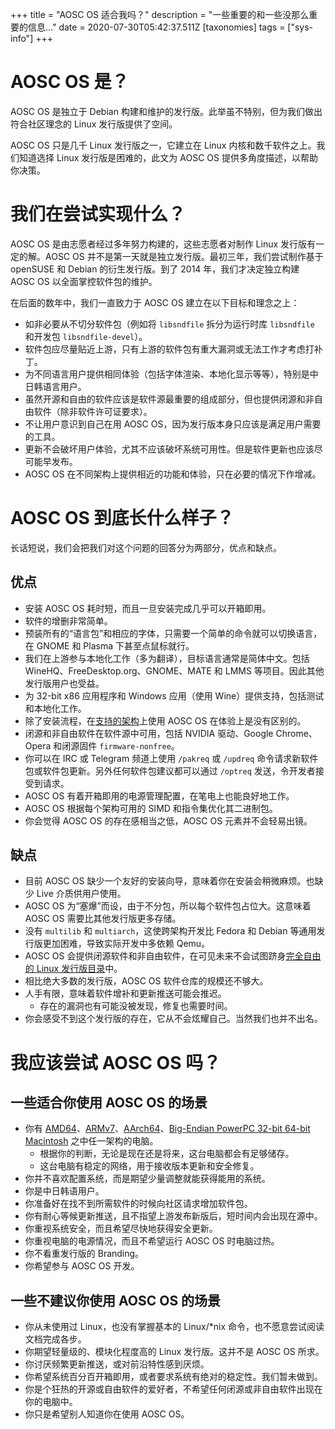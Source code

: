 +++
title = "AOSC OS 适合我吗？"
description = "一些重要的和一些没那么重要的信息..."
date = 2020-07-30T05:42:37.511Z
[taxonomies]
tags = ["sys-info"]
+++

# AOSC OS 是？

AOSC OS 是独立于 Debian 构建和维护的发行版。此举虽不特别，但为我们做出符合社区理念的 Linux 发行版提供了空间。

AOSC OS 只是几千 Linux 发行版之一，它建立在 Linux 内核和数千软件之上。我们知道选择 Linux 发行版是困难的，此文为 AOSC OS 提供多角度描述，以帮助你决策。

# 我们在尝试实现什么？

AOSC OS 是由志愿者经过多年努力构建的，这些志愿者对制作 Linux 发行版有一定的解。AOSC OS 并不是第一天就是独立发行版。最初三年，我们尝试制作基于 openSUSE 和 Debian 的衍生发行版。到了 2014 年，我们才决定独立构建 AOSC OS 以全面掌控软件包的维护。 

在后面的数年中，我们一直致力于 AOSC OS 建立在以下目标和理念之上：

- 如非必要从不切分软件包（例如将 `libsndfile` 拆分为运行时库 `libsndfile` 和开发包 `libsndfile-devel`）。
- 软件包应尽量贴近上游，只有上游的软件包有重大漏洞或无法工作才考虑打补丁。
- 为不同语言用户提供相同体验（包括字体渲染、本地化显示等等），特别是中日韩语言用户。
- 虽然开源和自由的软件应该是软件源最重要的组成部分，但也提供闭源和非自由软件（除非软件许可证要求）。
- 不让用户意识到自己在用 AOSC OS，因为发行版本身只应该是满足用户需要的工具。
- 更新不会破坏用户体验，尤其不应该破坏系统可用性。但是软件更新也应该尽可能早发布。
- AOSC OS 在不同架构上提供相近的功能和体验，只在必要的情况下作增减。

# AOSC OS 到底长什么样子？

长话短说，我们会把我们对这个问题的回答分为两部分，优点和缺点。

## 优点

- 安装 AOSC OS 耗时短，而且一旦安装完成几乎可以开箱即用。
- 软件的增删非常简单。
- 预装所有的“语言包”和相应的字体，只需要一个简单的命令就可以切换语言，在 GNOME 和 Plasma 下甚至点鼠标就行。
- 我们在上游参与本地化工作（多为翻译），目标语言通常是简体中文。包括 WineHQ、FreeDesktop.org、GNOME、MATE 和 LMMS 等项目。因此其他发行版用户也受益。
- 为 32-bit x86 应用程序和 Windows 应用（使用 Wine）提供支持，包括测试和本地化工作。
- 除了安装流程，在[支持的架构](@/aosc-os/information/arch-specs.md)上使用 AOSC OS 在体验上是没有区别的。
- 闭源和非自由软件在软件源中可用，包括 NVIDIA 驱动、Google Chrome、Opera 和闭源固件 `firmware-nonfree`。
- 你可以在 IRC 或 Telegram 频道上使用 `/pakreq` 或 `/updreq` 命令请求新软件包或软件包更新。另外任何软件包建议都可以通过 `/optreq` 发送，令开发者接受到请求。
- AOSC OS 有着开箱即用的电源管理配置，在笔电上也能良好地工作。
- AOSC OS 根据每个架构可用的 SIMD 和指令集优化其二进制包。
- 你会觉得 AOSC OS 的存在感相当之低，AOSC OS 元素并不会轻易出镜。

## 缺点

- 目前 AOSC OS 缺少一个友好的安装向导，意味着你在安装会稍微麻烦。也缺少 Live 介质供用户使用。
- AOSC OS 为“塞爆”而设，由于不分包，所以每个软件包占位大。这意味着 AOSC OS 需要比其他发行版更多存储。
- 没有 `multilib` 和 `multiarch`，这使跨架构开发比 Fedora 和 Debian 等通用发行版更加困难，导致实际开发中多依赖 Qemu。
- AOSC OS 会提供闭源软件和非自由软件，在可见未来不会试图跻身[完全自由的 Linux 发行版目录](https://www.gnu.org/distros/free-distros.en.html)中。
- 相比绝大多数的发行版，AOSC OS 软件仓库的规模还不够大。
- 人手有限，意味着软件增补和更新推送可能会推迟。
  - 存在的漏洞也有可能没被发现，修复也需要时间。
- 你会感受不到这个发行版的存在，它从不会炫耀自己。当然我们也并不出名。

# 我应该尝试 AOSC OS 吗？

## 一些适合你使用 AOSC OS 的场景

- 你有 [AMD64](@/aosc-os/installation/amd64-notes-sysreq.md)、[ARMv7](@/aosc-os/installation/arm-notes-sysreq.md)、[AArch64](@/aosc-os/installation/arm-notes-sysreq.md)、[Big-Endian PowerPC 32-bit 64-bit Macintosh](@/aosc-os/installation/powermac-notes-sysreq.md) 之中任一架构的电脑。
  - 根据你的判断，无论是现在还是将来，这台电脑都会有足够储存。
  - 这台电脑有稳定的网络，用于接收版本更新和安全修复。
- 你并不喜欢配置系统，而是期望少量调整就能获得能用的系统。
- 你是中日韩语用户。
- 你准备好在找不到所需软件的时候向社区请求增加软件包。
- 你有耐心等候更新推送，且不指望上游发布新版后，短时间内会出现在源中。
- 你重视系统安全，而且希望尽快地获得安全更新。
- 你重视电脑的电源情况，而且不希望运行 AOSC OS 时电脑过热。
- 你不看重发行版的 Branding。
- 你希望参与 AOSC OS 开发。

## 一些不建议你使用 AOSC OS 的场景

- 你从未使用过 Linux，也没有掌握基本的 Linux/\*nix 命令，也不愿意尝试阅读文档完成各步。
- 你期望轻量级的、模块化程度高的 Linux 发行版。这并不是 AOSC OS 所求。
- 你讨厌频繁更新推送，或对前沿特性感到厌烦。
- 你希望系统百分百开箱即用，或者要求系统有绝对的稳定性。我们暂未做到。
- 你是个狂热的开源或自由软件的爱好者，不希望任何闭源或非自由软件出现在你的电脑中。
- 你只是希望别人知道你在使用 AOSC OS。
